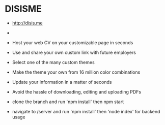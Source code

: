 # DISISME
+ http://disis.me
+
+ Host your web CV on your customizable page in seconds
+ Use and share your own custom link with future employers
+ Select one of the many custom themes
+ Make the theme your own from 16 million color combinations
+ Update your information in a matter of seconds
+ Avoid the hassle of downloading, editing and uploading PDFs

+ clone the branch and run 'npm install' then npm start
+ navigate to /server and run 'npm install' then 'node index' for backend usage

